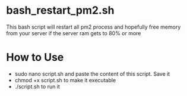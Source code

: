 # bash_restart_pm2.sh
This bash script will restart all pm2 process and hopefully free memory from your server if the server ram gets to 80% or more

# How to Use

- sudo nano script.sh and paste the content of this script. Save it
- chmod +x script.sh to make it executable
- ./script.sh to run it
